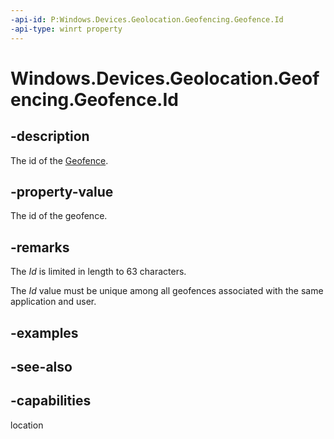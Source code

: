 ```yaml
---
-api-id: P:Windows.Devices.Geolocation.Geofencing.Geofence.Id
-api-type: winrt property
---
```


<!-- Property syntax
public string Id { get; }
-->

# Windows.Devices.Geolocation.Geofencing.Geofence.Id

## -description
The id of the [Geofence](geofence.md).

## -property-value
The id of the geofence.

## -remarks
The *Id* is limited in length to 63 characters.

The *Id* value must be unique among all geofences associated with the same application and user.

## -examples

## -see-also

## -capabilities
location
